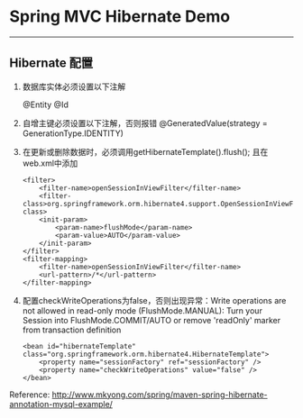# Spring MVC Hibernate Demo

----------

## Hibernate 配置
1. 数据库实体必须设置以下注解

	@Entity
	@Id

2. 自增主键必须设置以下注解，否则报错
@GeneratedValue(strategy = GenerationType.IDENTITY)

3. 在更新或删除数据时，必须调用getHibernateTemplate().flush();
	且在web.xml中添加
	```
	<filter>
		<filter-name>openSessionInViewFilter</filter-name>
		<filter-class>org.springframework.orm.hibernate4.support.OpenSessionInViewFilter</filter-class>
		<init-param>
			<param-name>flushMode</param-name>
			<param-value>AUTO</param-value>
		</init-param>
	</filter>
	<filter-mapping>
		<filter-name>openSessionInViewFilter</filter-name>
		<url-pattern>/*</url-pattern>
	</filter-mapping>
	```

4. 配置checkWriteOperations为false，否则出现异常：Write operations are not allowed in read-only mode (FlushMode.MANUAL): Turn your Session into FlushMode.COMMIT/AUTO or remove 'readOnly' marker from transaction definition
	```
	<bean id="hibernateTemplate" class="org.springframework.orm.hibernate4.HibernateTemplate">
		<property name="sessionFactory" ref="sessionFactory" />
		<property name="checkWriteOperations" value="false" />
	</bean>
	```

Reference: http://www.mkyong.com/spring/maven-spring-hibernate-annotation-mysql-example/
